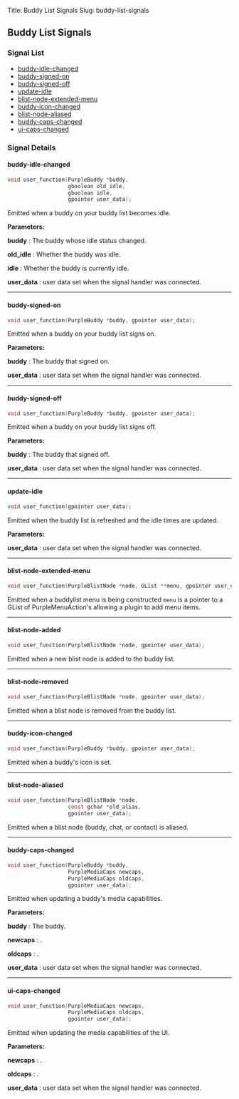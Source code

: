 Title: Buddy List Signals
Slug: buddy-list-signals

## Buddy List Signals

### Signal List

* [buddy-idle-changed](#buddy-idle-changed)
* [buddy-signed-on](#buddy-signed-on)
* [buddy-signed-off](#buddy-signed-off)
* [update-idle](#update-idle)
* [blist-node-extended-menu](#blist-node-extended-menu)
* [buddy-icon-changed](#buddy-icon-changed)
* [blist-node-aliased](#blist-node-aliased)
* [buddy-caps-changed](#buddy-caps-changed)
* [ui-caps-changed](#ui-caps-changed)

### Signal Details

#### buddy-idle-changed

```c
void user_function(PurpleBuddy *buddy,
                   gboolean old_idle,
                   gboolean idle,
                   gpointer user_data);
```

Emitted when a buddy on your buddy list becomes idle.

**Parameters:**

**buddy**
: The buddy whose idle status changed.

**old_idle**
: Whether the buddy was idle.

**idle**
: Whether the buddy is currently idle.

**user_data**
: user data set when the signal handler was connected.

----

#### buddy-signed-on

```c
void user_function(PurpleBuddy *buddy, gpointer user_data);
```

Emitted when a buddy on your buddy list signs on.

**Parameters:**

**buddy**
: The buddy that signed on.

**user_data**
: user data set when the signal handler was connected.

----

#### buddy-signed-off

```c
void user_function(PurpleBuddy *buddy, gpointer user_data);
```

Emitted when a buddy on your buddy list signs off.

**Parameters:**

**buddy**
: The buddy that signed off.

**user_data**
: user data set when the signal handler was connected.

----

#### update-idle

```c
void user_function(gpointer user_data);
```

Emitted when the buddy list is refreshed and the idle times are updated.

**Parameters:**

**user_data**
: user data set when the signal handler was connected.

----

#### blist-node-extended-menu

```c
void user_function(PurpleBlistNode *node, GList **menu, gpointer user_data);
```

Emitted when a buddylist menu is being constructed `menu` is a pointer to a
GList of PurpleMenuAction's allowing a plugin to add menu items.

----

#### blist-node-added

```c
void user_function(PurpleBlistNode *node, gpointer user_data);
```

Emitted when a new blist node is added to the buddy list.

----

#### blist-node-removed

```c
void user_function(PurpleBlistNode *node, gpointer user_data);
```

Emitted when a blist node is removed from the buddy list.

----

#### buddy-icon-changed

```c
void user_function(PurpleBuddy *buddy, gpointer user_data);
```

Emitted when a buddy's icon is set.

----

#### blist-node-aliased

```c
void user_function(PurpleBlistNode *node,
                   const gchar *old_alias,
                   gpointer user_data);
```

Emitted when a blist node (buddy, chat, or contact) is aliased.

----

#### buddy-caps-changed

```c
void user_function(PurpleBuddy *buddy,
                   PurpleMediaCaps newcaps,
                   PurpleMediaCaps oldcaps,
                   gpointer user_data);
```

Emitted when updating a buddy's media capabilities.

**Parameters:**

**buddy**
: The buddy.

**newcaps**
: .

**oldcaps**
: .

**user_data**
: user data set when the signal handler was connected.

----

#### ui-caps-changed

```c
void user_function(PurpleMediaCaps newcaps,
                   PurpleMediaCaps oldcaps,
                   gpointer user_data);
```

Emitted when updating the media capabilities of the UI.

**Parameters:**

**newcaps**
: .

**oldcaps**
: .

**user_data**
: user data set when the signal handler was connected.
